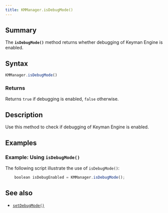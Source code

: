 ```yaml
---
title: KMManager.isDebugMode()
---
```


## Summary

The **`isDebugMode()`** method returns whether debugging of Keyman
Engine is enabled.

## Syntax

``` javascript
KMManager.isDebugMode()
```

### Returns

Returns `true` if debugging is enabled, `false` otherwise.

## Description

Use this method to check if debugging of Keyman Engine is enabled.

## Examples

### Example: Using `isDebugMode()`

The following script illustrate the use of `isDebugMode()`:

``` javascript
    boolean isDebugEnabled = KMManager.isDebugMode();
```

## See also

-   [`setDebugMode()`](setDebugMode)
